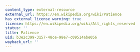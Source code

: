 ```yaml
---
content_type: external-resource
external_url: https://en.wikipedia.org/wiki/Patience
has_external_license_warning: true
license: https://en.wikipedia.org/wiki/All_rights_reserved
status: ''
title: Patience
uid: b3e2c399-3157-48ce-98e7-c09514abe056
wayback_url: ''
---
```

